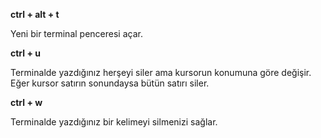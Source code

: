 **ctrl + alt + t**

Yeni bir terminal penceresi açar.

**ctrl + u**

Terminalde yazdığınız herşeyi siler ama kursorun konumuna göre değişir. Eğer kursor satırın sonundaysa bütün satırı siler.

**ctrl + w**

Terminalde yazdığınız bir kelimeyi silmenizi sağlar.
